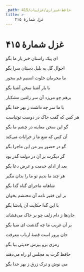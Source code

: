 ```yaml
---
_path: حافظ-شیرازی/غزلیات/415
title: >-
    غزل شمارهٔ ۴۱۵
---
```

# غزل شمارهٔ ۴۱۵

<div class="b" id="bn1"><div class="m1"><p>ای پیک راستان خبر یار ما بگو</p></div>
<div class="m2"><p>احوال گل به بلبل دستان سرا بگو</p></div></div>
<div class="b" id="bn2"><div class="m1"><p>ما محرمان خلوت انسیم غم مخور</p></div>
<div class="m2"><p>با یار آشنا سخن آشنا بگو</p></div></div>
<div class="b" id="bn3"><div class="m1"><p>برهم چو می‌زد آن سر زلفین مشکبار</p></div>
<div class="m2"><p>با ما سر چه داشت ز بهر خدا بگو</p></div></div>
<div class="b" id="bn4"><div class="m1"><p>هر کس که گفت خاک در دوست توتیاست</p></div>
<div class="m2"><p>گو این سخن معاینه در چشم ما بگو</p></div></div>
<div class="b" id="bn5"><div class="m1"><p>آن کس که منع ما ز خرابات می‌کند</p></div>
<div class="m2"><p>گو در حضور پیر من این ماجرا بگو</p></div></div>
<div class="b" id="bn6"><div class="m1"><p>گر دیگرت بر آن در دولت گذر بود</p></div>
<div class="m2"><p>بعد از ادای خدمت و عرض دعا بگو</p></div></div>
<div class="b" id="bn7"><div class="m1"><p>هر چند ما بدیم تو ما را بدان مگیر</p></div>
<div class="m2"><p>شاهانه ماجرای گناه گدا بگو</p></div></div>
<div class="b" id="bn8"><div class="m1"><p>بر این فقیر نامه آن محتشم بخوان</p></div>
<div class="m2"><p>با این گدا حکایت آن پادشا بگو</p></div></div>
<div class="b" id="bn9"><div class="m1"><p>جان‌ها ز دام زلف چو بر خاک می‌فشاند</p></div>
<div class="m2"><p>بر آن غریب ما چه گذشت ای صبا بگو</p></div></div>
<div class="b" id="bn10"><div class="m1"><p>جان پرور است قصهٔ ارباب معرفت</p></div>
<div class="m2"><p>رمزی برو بپرس حدیثی بیا بگو</p></div></div>
<div class="b" id="bn11"><div class="m1"><p>حافظ گرت به مجلس او راه می‌دهند</p></div>
<div class="m2"><p>می نوش و ترک زرق ز بهر خدا بگو</p></div></div>
